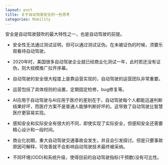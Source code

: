 ```yaml
---
layout: post
title: 关于自动驾驶安全的一些思考
categories: Mobility
---
```


安全是自动驾驶鼓吹的最大特性之一，也是自动驾驶的前提。

- 安全性无法通过测试证明，但可以通过测试证伪。在未被证伪的时候，须要乐观看待自动驾驶。


- 2020年时，美国很多自动驾驶企业就已经商业化测试一年，此时若还没有证伪，则大规模推广拉开序幕。


- 自动驾驶的安全很大程度上是靠运营实现的，自动驾驶的运营团队非常重要。


- 运营包括了具体规则的设置，定期固定检修，bug修复等。


- AI应用于自动驾驶与AI应用于医疗的差别在于，自动驾驶每个人都能迅速判断结果好坏，而医疗方案不是普通人能够判断好坏的。这导致了自动驾驶比智慧医疗更容易实现。


- 感知安全和实际安全有很大的不同，即使实现了实际安全，但感知安全还需要精心设计和一段时间。


- 商业化初期，重大自动驾驶交通事故会发生，并且会引发探讨。但是只要事故原因可解释，可改善就不会影响自动驾驶技术最终被采纳。

- 不同环境(ODD)和系统升级，使得目前的自动驾驶指标(干预数)没有可比性。